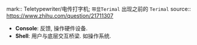 mark:: Teletypewriter/电传打字机; `带显Terimal` 出现之前的 `Terimal`
source:: https://www.zhihu.com/question/21711307
- **Console**: 反馈, 操作硬件设备.
- **Shell**: 用户与底层交互桥梁. 如操作系统.